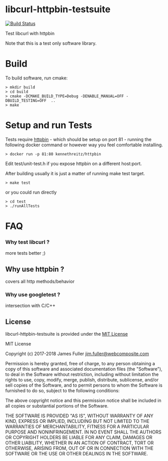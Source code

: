 # libcurl-httpbin-testsuite
[![Build Status](https://travis-ci.org/xquery/libcurl-httpbin-testsuite.svg?branch=develop)](https://travis-ci.org/xquery/libcurl-httpbin-testsuite)

Test libcurl with httpbin

Note that this is a test only software library.

# Build

To build software, run cmake:

```$bash
> mkdir build
> cd build
> cmake -DCMAKE_BUILD_TYPE=Debug -DENABLE_MANUAL=OFF -DBUILD_TESTING=OFF  ..
> make 
```

# Setup and run Tests

Tests require [httpbin](http://httpbin.org) - which should be setup on port 81 - running the following docker command
or however way you feel comfortable installing.

```$bash
> docker run -p 81:80 kennethreitz/httpbin
```

Edit test/unit-test.h if you expose httpbin on a different host:port.

After building usually it is just a matter of running make test target.

```$bash
> make test
```

or you could run directly
```$bash
> cd test
> ./runAllTests
```

# FAQ

### Why test libcurl ? 
more tests better ;)

## Why use httpbin ? 
covers all http methods/behavior

### Why use googletest ? 
intersection with C/C++

## License

libcurl-httpbin-testsuite is provided under the [MIT License](COPYING)

MIT License

Copyright (c) 2017-2018 James Fuller <jim.fuller@webcomposite.com>

Permission is hereby granted, free of charge, to any person obtaining a copy
of this software and associated documentation files (the "Software"), to deal
in the Software without restriction, including without limitation the rights
to use, copy, modify, merge, publish, distribute, sublicense, and/or sell
copies of the Software, and to permit persons to whom the Software is
furnished to do so, subject to the following conditions:

The above copyright notice and this permission notice shall be included in all
copies or substantial portions of the Software.

THE SOFTWARE IS PROVIDED "AS IS", WITHOUT WARRANTY OF ANY KIND, EXPRESS OR
IMPLIED, INCLUDING BUT NOT LIMITED TO THE WARRANTIES OF MERCHANTABILITY,
FITNESS FOR A PARTICULAR PURPOSE AND NONINFRINGEMENT. IN NO EVENT SHALL THE
AUTHORS OR COPYRIGHT HOLDERS BE LIABLE FOR ANY CLAIM, DAMAGES OR OTHER
LIABILITY, WHETHER IN AN ACTION OF CONTRACT, TORT OR OTHERWISE, ARISING FROM,
OUT OF OR IN CONNECTION WITH THE SOFTWARE OR THE USE OR OTHER DEALINGS IN THE
SOFTWARE.